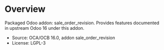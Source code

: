 # Overview

Packaged Odoo addon: sale_order_revision. Provides features documented in upstream Odoo 16 under this addon.

- Source: OCA/OCB 16.0, addon sale_order_revision
- License: LGPL-3
